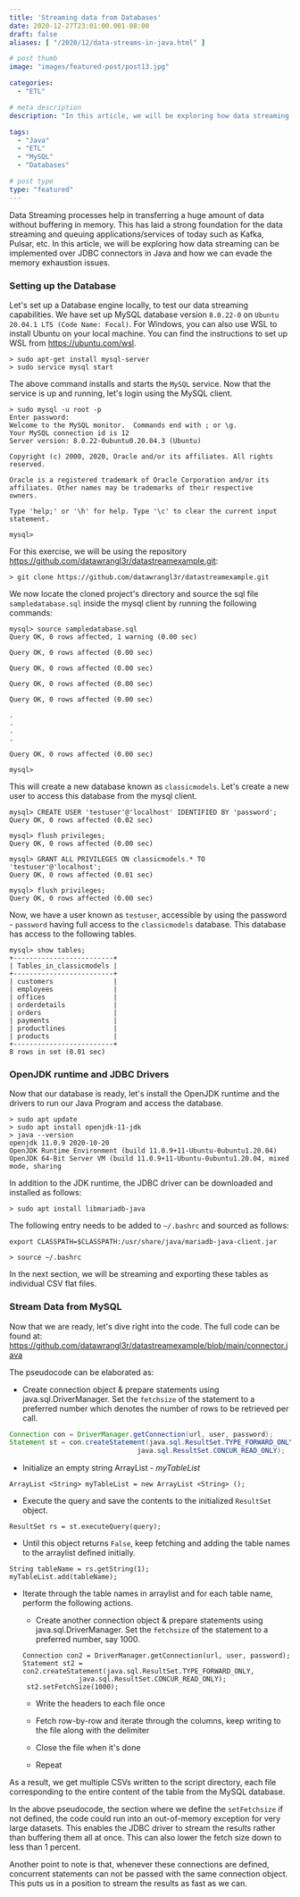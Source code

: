 ```yaml
---
title: 'Streaming data from Databases'
date: 2020-12-27T23:01:00.001-08:00
draft: false
aliases: [ "/2020/12/data-streams-in-java.html" ]

# post thumb
image: "images/featured-post/post13.jpg"

categories:
  - "ETL"

# meta description
description: "In this article, we will be exploring how data streaming can be implemented over JDBC connectors in Java and how we can evade the memory exhaustion issues."

tags:
  - "Java"
  - "ETL"
  - "MySQL"
  - "Databases"

# post type
type: "featured"
---
```


Data Streaming processes help in transferring a huge amount of data without buffering in memory. This has laid a strong foundation for the data streaming and queuing applications/services of today such as Kafka, Pulsar, etc. In this article, we will be exploring how data streaming can be implemented over JDBC connectors in Java and how we can evade the memory exhaustion issues.

<!-- Are you new to Java or do you want to refresh your Java basics? Head over to <a href="https://codegym.cc/" rel="nofollow noopener" target="_blank">https://codegym.cc/</a> and start learning today.

![Fig1: CodeGym](../../images/post/13-data-streams-in-java/img1.png) -->

### Setting up the Database

Let's set up a Database engine locally, to test our data streaming capabilities. We have set up MySQL database version `8.0.22-0` on `Ubuntu 20.04.1 LTS (Code Name: Focal)`. For Windows, you can also use WSL to install Ubuntu on your local machine. You can find the instructions to set up WSL from <a href="https://ubuntu.com/wsl" rel="nofollow noopener" target="_blank">https://ubuntu.com/wsl</a>.

```
> sudo apt-get install mysql-server
> sudo service mysql start
```

The above command installs and starts the `MySQL` service. Now that the service is up and running, let's login using the MySQL client.

```
> sudo mysql -u root -p
Enter password:
Welcome to the MySQL monitor.  Commands end with ; or \g.
Your MySQL connection id is 12
Server version: 8.0.22-0ubuntu0.20.04.3 (Ubuntu)

Copyright (c) 2000, 2020, Oracle and/or its affiliates. All rights reserved.

Oracle is a registered trademark of Oracle Corporation and/or its
affiliates. Other names may be trademarks of their respective
owners.

Type 'help;' or '\h' for help. Type '\c' to clear the current input statement.

mysql>  
```

For this exercise, we will be using the repository <a href="https://github.com/datawrangl3r/datastreamexample.git" rel="nofollow noopener" target="_blank">https://github.com/datawrangl3r/datastreamexample.git</a>:

```
> git clone https://github.com/datawrangl3r/datastreamexample.git
```

We now locate the cloned project's directory and source the sql file `sampledatabase.sql` inside the mysql client by running the following commands:

```
mysql> source sampledatabase.sql
Query OK, 0 rows affected, 1 warning (0.00 sec)

Query OK, 0 rows affected (0.00 sec)

Query OK, 0 rows affected (0.00 sec)

Query OK, 0 rows affected (0.00 sec)

Query OK, 0 rows affected (0.00 sec)

.
.
.
.

Query OK, 0 rows affected (0.00 sec)

mysql> 
```

This will create a new database known as `classicmodels`. Let's create a new user to access this database from the mysql client.

```
mysql> CREATE USER 'testuser'@'localhost' IDENTIFIED BY 'password';
Query OK, 0 rows affected (0.02 sec)

mysql> flush privileges;
Query OK, 0 rows affected (0.00 sec)

mysql> GRANT ALL PRIVILEGES ON classicmodels.* TO 'testuser'@'localhost';
Query OK, 0 rows affected (0.01 sec)

mysql> flush privileges;
Query OK, 0 rows affected (0.00 sec)
```

Now, we have a user known as `testuser`, accessible by using the password - `password` having full access to the `classicmodels` database. This database has access to the following tables.

```
mysql> show tables;
+-------------------------+
| Tables_in_classicmodels |
+-------------------------+
| customers               |
| employees               |
| offices                 |
| orderdetails            |
| orders                  |
| payments                |
| productlines            |
| products                |
+-------------------------+
8 rows in set (0.01 sec)
```

### OpenJDK runtime and JDBC Drivers

Now that our database is ready, let's install the OpenJDK runtime and the drivers to run our Java Program and access the database.

```
> sudo apt update
> sudo apt install openjdk-11-jdk
> java --version
openjdk 11.0.9 2020-10-20
OpenJDK Runtime Environment (build 11.0.9+11-Ubuntu-0ubuntu1.20.04)
OpenJDK 64-Bit Server VM (build 11.0.9+11-Ubuntu-0ubuntu1.20.04, mixed mode, sharing
```

In addition to the JDK runtime, the JDBC driver can be downloaded and installed as follows: 

```
> sudo apt install libmariadb-java
```

The following entry needs to be added to `~/.bashrc` and sourced as follows:

```
export CLASSPATH=$CLASSPATH:/usr/share/java/mariadb-java-client.jar
```

```
> source ~/.bashrc
```

In the next section, we will be streaming and exporting these tables as individual CSV flat files.

### Stream Data from MySQL

<!-- If you are refreshing your basics of Java language, sign up for a free account at <a href="https://codegym.cc/" rel="nofollow noopener" target="_blank">https://codegym.cc/</a> and start learning today. With over 1200+ programming tasks with automatic verification of your solutions, Codegym can help you get up and running in no time.

![Fig2: CodeGym](../../images/post/13-data-streams-in-java/img2.png) -->

Now that we are ready, let's dive right into the code. The full code can be found at: <a href="https://github.com/datawrangl3r/datastreamexample/blob/main/connector.java" rel="nofollow noopener" target="_blank">https://github.com/datawrangl3r/datastreamexample/blob/main/connector.java</a>

The pseudocode can be elaborated as:

* Create connection object & prepare statements using java.sql.DriverManager. Set the `fetchsize` of the statement to a preferred number which denotes the number of rows to be retrieved per call.

```java
Connection con = DriverManager.getConnection(url, user, password); 
Statement st = con.createStatement(java.sql.ResultSet.TYPE_FORWARD_ONLY, 
                                java.sql.ResultSet.CONCUR_READ_ONLY);
```

* Initialize an empty string ArrayList - *myTableList*

```
ArrayList <String> myTableList = new ArrayList <String> ();
```

*  Execute the query and save the contents to the initialized `ResultSet` object.

```
ResultSet rs = st.executeQuery(query);
```

* Until this object returns `False`, keep fetching and adding the table names to the arraylist defined initially.

```
String tableName = rs.getString(1);
myTableList.add(tableName);
```

* Iterate through the table names in arraylist and for each table name, perform the following actions.

  * Create another connection object & prepare statements using java.sql.DriverManager. Set the `fetchsize` of the statement to a preferred number, say 1000.

  ```
  Connection con2 = DriverManager.getConnection(url, user, password); Statement st2 = con2.createStatement(java.sql.ResultSet.TYPE_FORWARD_ONLY,
                java.sql.ResultSet.CONCUR_READ_ONLY);
   st2.setFetchSize(1000);
  ```

  * Write the headers to each file once

  * Fetch row-by-row and iterate through the columns, keep writing to the file along with the delimiter

  * Close the file when it's done

  * Repeat

As a result, we get multiple CSVs written to the script directory, each file corresponding to the entire content of the table from the MySQL database.

In the above pseudocode, the section where we define the `setFetchsize` if not defined, the code could run into an out-of-memory exception for very large datasets. This enables the JDBC driver to stream the results rather than buffering them all at once. This can also lower the fetch size down to less than 1 percent.

Another point to note is that, whenever these connections are defined, concurrent statements can not be passed with the same connection object. This puts us in a position to stream the results as fast as we can.

<!-- You could write your very own database streaming code too. Sign up for a free account at <a href="https://codegym.cc/" rel="nofollow noopener" target="_blank">https://codegym.cc/</a> and start learning Java today! -->